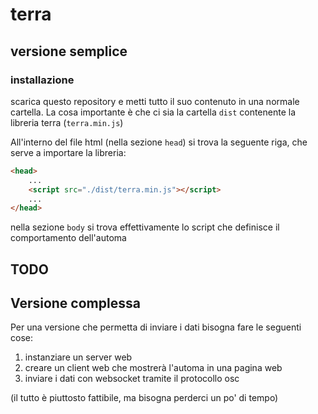 # terra

## versione semplice
### installazione

scarica questo repository e metti tutto il suo contenuto in una normale cartella. La cosa importante è che ci sia la cartella `dist` contenente la libreria terra (`terra.min.js`)

All'interno del file html (nella sezione `head`) si trova la seguente riga, che serve a importare la libreria:

```html
<head>
    ...
    <script src="./dist/terra.min.js"></script>
    ...
</head>
```

nella sezione `body` si trova effettivamente lo script che definisce il comportamento dell'automa

## TODO
## Versione complessa

Per una versione che permetta di inviare i dati bisogna fare le seguenti cose:
1.  instanziare un server web
2.  creare un client web che mostrerà l'automa in una pagina web
3.  inviare i dati con websocket tramite il protocollo osc

(il tutto è piuttosto fattibile, ma bisogna perderci un po' di tempo)
 